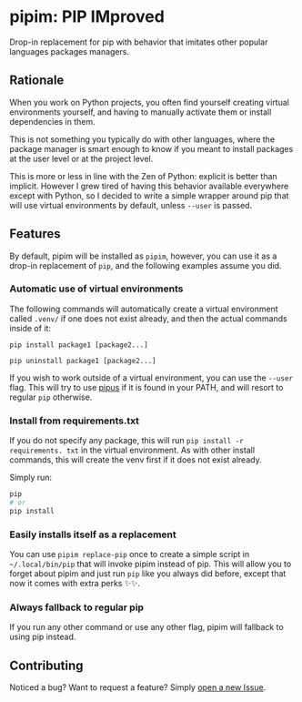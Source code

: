 # pipim: PIP IMproved

Drop-in replacement for pip with behavior that imitates other popular languages
packages managers.

## Rationale

When you work on Python projects, you often find yourself creating virtual
environments yourself, and having to manually activate them or install
dependencies in them.

This is not something you typically do with other languages, where the package
manager is smart enough to know if you meant to install packages at the user
level or at the project level.

This is more or less in line with the Zen of Python: explicit is better than
implicit. However I grew tired of having this behavior available everywhere
except with Python, so I decided to write a simple wrapper around pip that will
use virtual environments by default, unless `--user` is passed.

## Features

By default, pipim will be installed as `pipim`, however, you can use it as a
drop-in replacement of `pip`, and the following examples assume you did.

### Automatic use of virtual environments

The following commands will automatically create a virtual environment called `.venv/` if one does not exist already, and then the actual commands inside of it:

```
pip install package1 [package2...]
```

```
pip uninstall package1 [package2...]
```

If you wish to work outside of a virtual environment, you can use the `--user`
flag. This will try to use [pipus](https://github.com/Tina-otoge/pipus) if it is
found in your PATH, and will resort to regular `pip` otherwise.

### Install from requirements.txt

If you do not specify any package, this will run `pip install -r requirements. txt`
in the virtual environment. As with other install commands, this will
create the venv first if it does not exist already.

Simply run:

```bash
pip
# or
pip install
```

### Easily installs itself as a replacement

You can use `pipim replace-pip` once to create a simple script in
`~/.local/bin/pip` that will invoke pipim instead of pip. This will allow you to
forget about pipim and just run `pip` like you always did before, except that
now it comes with extra perks ✨✨.

### Always fallback to regular pip

If you run any other command or use any other flag, pipim will fallback to using
pip instead.

## Contributing

Noticed a bug? Want to request a feature? Simply [open a new Issue](https://github.com/Tina-otoge/pip-improved/issues).
